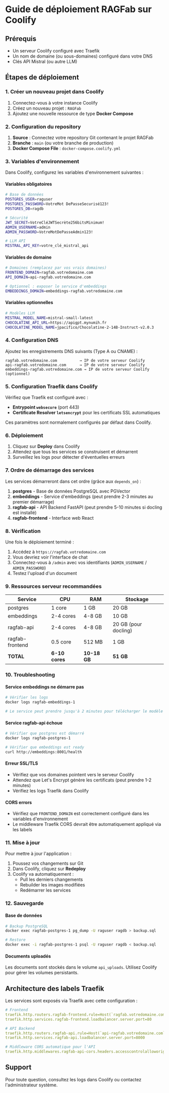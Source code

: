# Guide de déploiement RAGFab sur Coolify

## Prérequis

- Un serveur Coolify configuré avec Traefik
- Un nom de domaine (ou sous-domaines) configuré dans votre DNS
- Clés API Mistral (ou autre LLM)

## Étapes de déploiement

### 1. Créer un nouveau projet dans Coolify

1. Connectez-vous à votre instance Coolify
2. Créez un nouveau projet : `RAGFab`
3. Ajoutez une nouvelle ressource de type **Docker Compose**

### 2. Configuration du repository

1. **Source** : Connectez votre repository Git contenant le projet RAGFab
2. **Branche** : `main` (ou votre branche de production)
3. **Docker Compose File** : `docker-compose.coolify.yml`

### 3. Variables d'environnement

Dans Coolify, configurez les variables d'environnement suivantes :

#### Variables obligatoires

```bash
# Base de données
POSTGRES_USER=raguser
POSTGRES_PASSWORD=VotreMot DePasseSecurisé123!
POSTGRES_DB=ragdb

# Sécurité
JWT_SECRET=VotreCléJWTSecrète256bitsMinimum!
ADMIN_USERNAME=admin
ADMIN_PASSWORD=VotreMotDePasseAdmin123!

# LLM API
MISTRAL_API_KEY=votre_clé_mistral_api
```

#### Variables de domaine

```bash
# Domaines (remplacez par vos vrais domaines)
FRONTEND_DOMAIN=ragfab.votredomaine.com
API_DOMAIN=api-ragfab.votredomaine.com

# Optionnel : exposer le service d'embeddings
EMBEDDINGS_DOMAIN=embeddings-ragfab.votredomaine.com
```

#### Variables optionnelles

```bash
# Modèles LLM
MISTRAL_MODEL_NAME=mistral-small-latest
CHOCOLATINE_API_URL=https://apigpt.mynumih.fr
CHOCOLATINE_MODEL_NAME=jpacifico/Chocolatine-2-14B-Instruct-v2.0.3
```

### 4. Configuration DNS

Ajoutez les enregistrements DNS suivants (Type A ou CNAME) :

```
ragfab.votredomaine.com          → IP de votre serveur Coolify
api-ragfab.votredomaine.com      → IP de votre serveur Coolify
embeddings-ragfab.votredomaine.com → IP de votre serveur Coolify (optionnel)
```

### 5. Configuration Traefik dans Coolify

Vérifiez que Traefik est configuré avec :

- **Entrypoint `websecure`** (port 443)
- **Certificate Resolver `letsencrypt`** pour les certificats SSL automatiques

Ces paramètres sont normalement configurés par défaut dans Coolify.

### 6. Déploiement

1. Cliquez sur **Deploy** dans Coolify
2. Attendez que tous les services se construisent et démarrent
3. Surveillez les logs pour détecter d'éventuelles erreurs

### 7. Ordre de démarrage des services

Les services démarreront dans cet ordre (grâce aux `depends_on`) :

1. **postgres** - Base de données PostgreSQL avec PGVector
2. **embeddings** - Service d'embeddings (peut prendre 2-3 minutes au premier démarrage)
3. **ragfab-api** - API Backend FastAPI (peut prendre 5-10 minutes si docling est installé)
4. **ragfab-frontend** - Interface web React

### 8. Vérification

Une fois le déploiement terminé :

1. Accédez à `https://ragfab.votredomaine.com`
2. Vous devriez voir l'interface de chat
3. Connectez-vous à `/admin` avec vos identifiants (`ADMIN_USERNAME` / `ADMIN_PASSWORD`)
4. Testez l'upload d'un document

### 9. Ressources serveur recommandées

| Service | CPU | RAM | Stockage |
|---------|-----|-----|----------|
| postgres | 1 core | 1 GB | 20 GB |
| embeddings | 2-4 cores | 4-8 GB | 10 GB |
| ragfab-api | 2-4 cores | 4-8 GB | 20 GB (pour docling) |
| ragfab-frontend | 0.5 core | 512 MB | 1 GB |
| **TOTAL** | **6-10 cores** | **10-18 GB** | **51 GB** |

### 10. Troubleshooting

#### Service embeddings ne démarre pas

```bash
# Vérifier les logs
docker logs ragfab-embeddings-1

# Le service peut prendre jusqu'à 2 minutes pour télécharger le modèle
```

#### Service ragfab-api échoue

```bash
# Vérifier que postgres est démarré
docker logs ragfab-postgres-1

# Vérifier que embeddings est ready
curl http://embeddings:8001/health
```

#### Erreur SSL/TLS

- Vérifiez que vos domaines pointent vers le serveur Coolify
- Attendez que Let's Encrypt génère les certificats (peut prendre 1-2 minutes)
- Vérifiez les logs Traefik dans Coolify

#### CORS errors

- Vérifiez que `FRONTEND_DOMAIN` est correctement configuré dans les variables d'environnement
- Le middleware Traefik CORS devrait être automatiquement appliqué via les labels

### 11. Mise à jour

Pour mettre à jour l'application :

1. Poussez vos changements sur Git
2. Dans Coolify, cliquez sur **Redeploy**
3. Coolify va automatiquement :
   - Pull les derniers changements
   - Rebuilder les images modifiées
   - Redémarrer les services

### 12. Sauvegarde

#### Base de données

```bash
# Backup PostgreSQL
docker exec ragfab-postgres-1 pg_dump -U raguser ragdb > backup.sql

# Restore
docker exec -i ragfab-postgres-1 psql -U raguser ragdb < backup.sql
```

#### Documents uploadés

Les documents sont stockés dans le volume `api_uploads`. Utilisez Coolify pour gérer les volumes persistants.

## Architecture des labels Traefik

Les services sont exposés via Traefik avec cette configuration :

```yaml
# Frontend
traefik.http.routers.ragfab-frontend.rule=Host(`ragfab.votredomaine.com`)
traefik.http.services.ragfab-frontend.loadbalancer.server.port=80

# API Backend
traefik.http.routers.ragfab-api.rule=Host(`api-ragfab.votredomaine.com`)
traefik.http.services.ragfab-api.loadbalancer.server.port=8000

# Middleware CORS automatique pour l'API
traefik.http.middlewares.ragfab-api-cors.headers.accesscontrolalloworiginlist=${FRONTEND_DOMAIN}
```

## Support

Pour toute question, consultez les logs dans Coolify ou contactez l'administrateur système.

